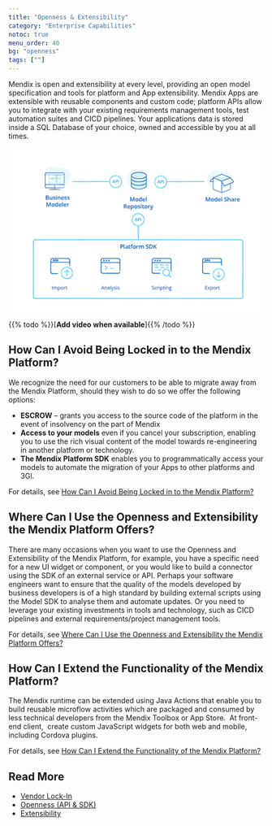 ```yaml
---
title: "Openness & Extensibility"
category: "Enterprise Capabilities"
notoc: true
menu_order: 40
bg: "openness"
tags: [""]
---
```


Mendix is open and extensibility at every level, providing an open model specification and tools for platform and App extensibility. Mendix Apps are extensible with reusable components and custom code; platform APIs allow you to integrate with your existing requirements management tools, test automation suites and CICD pipelines. Your applications data is stored inside a SQL Database of your choice, owned and accessible by you at all times. 

![](attachments/platform-openness-web-chart-1.png)

{{% todo %}}[**Add video when available**]{{% /todo %}}

## How Can I Avoid Being Locked in to the Mendix Platform?

We recognize the need for our customers to be able to migrate away from the Mendix Platform, should they wish to do so we offer the following options:

* **ESCROW** – grants you access to the source code of the platform in the event of insolvency on the part of Mendix
* **Access to your models** even if you cancel your subscription, enabling you to use the rich visual content of the model towards re-engineering in another platform or technology.
* **The Mendix Platform SDK** enables you to programmatically access your models to automate the migration of your Apps to other platforms and 3Gl.

For details, see [How Can I Avoid Being Locked in to the Mendix Platform?](vendor-lockin#avoid-lockin)

## Where Can I Use the Openness and Extensibility the Mendix Platform Offers?

There are many occasions when you want to use the Openness and Extensibility of the Mendix Platform, for example, you have a specific need for a new UI widget or component, or you would like to build a connector using the SDK of an external service or API. Perhaps your software engineers want to ensure that the quality of the models developed by business developers is of a high standard by building external scripts using the Model SDK to analyse them and automate updates. Or you need to leverage your existing investments in tools and technology, such as CICD pipelines and external requirements/project management tools.

For details, see [Where Can I Use the Openness and Extensibility the Mendix Platform Offers?](openness-api-sdk#where)

## How Can I Extend the Functionality of the Mendix Platform?

The Mendix runtime can be extended using Java Actions that enable you to build reusable microflow activities which are packaged and consumed by less technical developers from the Mendix Toolbox or App Store.  At front-end client,  create custom JavaScript widgets for both web and mobile, including Cordova plugins.

For details, see [How Can I Extend the Functionality of the Mendix Platform?](extensibility#extend-functionality)

## Read More

* [Vendor Lock-In](vendor-lockin)
* [Openness (API & SDK)](openness-api-sdk)
* [Extensibility](extensibility)
